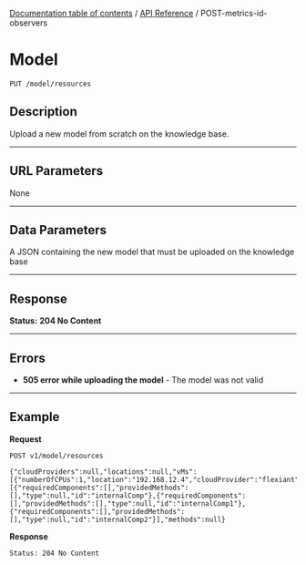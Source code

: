 [Documentation table of contents](../../TOC.md) / [API Reference](../../api.md) / POST-metrics-id-observers

# Model

	PUT /model/resources

## Description
Upload a new model from scratch on the knowledge base.

***

## URL Parameters

None

***

## Data Parameters

A JSON containing the new model that must be uploaded on the knowledge base

***

## Response

**Status:** **204 No Content**


***

## Errors

* **505 error while uploading the model** - The model was not valid

***

## Example
**Request**

	POST v1/model/resources
	
```
{"cloudProviders":null,"locations":null,"vMs":[{"numberOfCPUs":1,"location":"192.168.12.4","cloudProvider":"flexiant","type":"vm","id":"vm1"}],"paaSServices":null,"internalComponents":[{"requiredComponents":[],"providedMethods":[],"type":null,"id":"internalComp"},{"requiredComponents":[],"providedMethods":[],"type":null,"id":"internalComp1"},{"requiredComponents":[],"providedMethods":[],"type":null,"id":"internalComp2"}],"methods":null}

```

**Response**

	Status: 204 No Content
